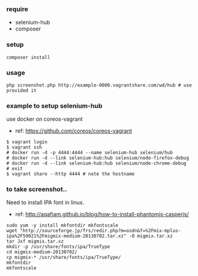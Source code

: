 ### require

- selenium-hub
- composer

### setup

```
composer install
```

### usage

```
php screenshot.php http://example-0000.vagrantshare.com/wd/hub # use provided it
``` 

### example to setup selenium-hub

use docker on coreos-vagrant

- ref: <https://github.com/coreos/coreos-vagrant>

```
$ vagrant login
$ vagrant ssh
# docker run -d -p 4444:4444 --name selenium-hub selenium/hub
# docker run -d --link selenium-hub:hub selenium/node-firefox-debug
# docker run -d --link selenium-hub:hub selenium/node-chrome-debug
# exit
$ vagrant share --http 4444 # note the hostname
```

### to take screenshot..

Need to install IPA font in linux.

- ref: http://aqafiam.github.io/blog/how-to-install-phantomjs-casperjs/

```
sudo yum -y install mkfontdir mkfontscale
wget "http://sourceforge.jp/frs/redir.php?m=osdn&f=%2Fmix-mplus-ipa%2F59021%2Fmigmix-medium-20130702.tar.xz" -O migmix.tar.xz
tar Jxf migmix.tar.xz
mkdir -p /usr/share/fonts/ipa/TrueType
cd migmix-medium-20130702/
cp migmix-* /usr/share/fonts/ipa/TrueType/
mkfontdir
mkfontscale
```

